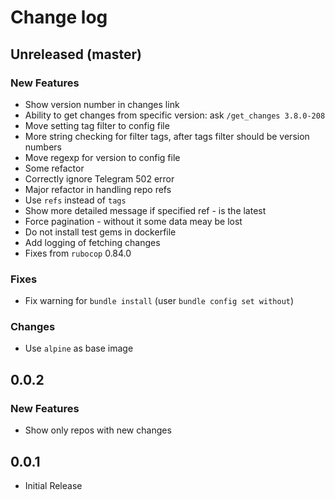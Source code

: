 # Change log

## Unreleased (master)

### New Features

* Show version number in changes link
* Ability to get changes from specific version: ask `/get_changes 3.8.0-208`
* Move setting tag filter to config file
* More string checking for filter tags, after tags filter should be version numbers
* Move regexp for version to config file
* Some refactor
* Correctly ignore Telegram 502 error
* Major refactor in handling repo refs
* Use `refs` instead of `tags`
* Show more detailed message if specified ref - is the latest
* Force pagination - without it some data meay be lost
* Do not install test gems in dockerfile
* Add logging of fetching changes
* Fixes from `rubocop` 0.84.0 

### Fixes

* Fix warning for `bundle install` (user `bundle config set without`)

### Changes

* Use `alpine` as base image

## 0.0.2

### New Features

* Show only repos with new changes

## 0.0.1

* Initial Release
